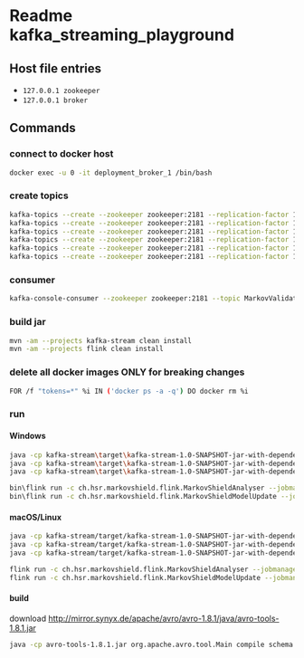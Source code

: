# Readme kafka_streaming_playground
## Host file entries
 - `127.0.0.1 zookeeper`
 - `127.0.0.1 broker`

## Commands
### connect to docker host
```bash
docker exec -u 0 -it deployment_broker_1 /bin/bash
```
### create topics
```bash
kafka-topics --create --zookeeper zookeeper:2181 --replication-factor 1 --partitions 1 --topic MarkovLogins
kafka-topics --create --zookeeper zookeeper:2181 --replication-factor 1 --partitions 1 --topic MarkovClicks
kafka-topics --create --zookeeper zookeeper:2181 --replication-factor 1 --partitions 1 --topic MarkovUserModels
kafka-topics --create --zookeeper zookeeper:2181 --replication-factor 1 --partitions 1 --topic MarkovClickStreams
kafka-topics --create --zookeeper zookeeper:2181 --replication-factor 1 --partitions 1 --topic MarkovClickStreamAnalysis
kafka-topics --create --zookeeper zookeeper:2181 --replication-factor 1 --partitions 1 --topic MarkovValidatedClickStream

```
### consumer
```bash
kafka-console-consumer --zookeeper zookeeper:2181 --topic MarkovValidatedClickStream --from-beginning --property print.key=true
```
### build jar
```bash
mvn -am --projects kafka-stream clean install
mvn -am --projects flink clean install
```
### delete all docker images ONLY for breaking changes
```bash
FOR /f "tokens=*" %i IN ('docker ps -a -q') DO docker rm %i
```
### run
#### Windows
```bash
java -cp kafka-stream\target\kafka-stream-1.0-SNAPSHOT-jar-with-dependencies.jar ch.hsr.markovshield.kafkastream.MarkovModelGenerator
java -cp kafka-stream\target\kafka-stream-1.0-SNAPSHOT-jar-with-dependencies.jar ch.hsr.markovshield.kafkastream.MarkovClickAndLoginGenerator
java -cp kafka-stream\target\kafka-stream-1.0-SNAPSHOT-jar-with-dependencies.jar ch.hsr.markovshield.kafkastream.MarkovShieldClickstreams
```
```bash
bin\flink run -c ch.hsr.markovshield.flink.MarkovShieldAnalyser --jobmanager jobmanager:6123 C:\Users\maede\Documents\architecture_prototype\flink\target\flink-1.0-SNAPSHOT-jar-with-dependencies.jar
bin\flink run -c ch.hsr.markovshield.flink.MarkovShieldModelUpdate --jobmanager jobmanager:6123 C:\Users\maede\Documents\architecture_prototype\flink\target\flink-1.0-SNAPSHOT-jar-with-dependencies.jar

```
#### macOS/Linux
```bash
java -cp kafka-stream/target/kafka-stream-1.0-SNAPSHOT-jar-with-dependencies.jar ch.hsr.markovshield.kafkastream.MarkovModelGenerator
java -cp kafka-stream/target/kafka-stream-1.0-SNAPSHOT-jar-with-dependencies.jar ch.hsr.markovshield.kafkastream.MarkovClickAndLoginGenerator
java -cp kafka-stream/target/kafka-stream-1.0-SNAPSHOT-jar-with-dependencies.jar ch.hsr.markovshield.kafkastream.MarkovShieldClickstreams
```
```bash
flink run -c ch.hsr.markovshield.flink.MarkovShieldAnalyser --jobmanager jobmanager:6123 flink/target/flink-1.0-SNAPSHOT-jar-with-dependencies.jar
flink run -c ch.hsr.markovshield.flink.MarkovShieldModelUpdate --jobmanager jobmanager:6123 flink/target/flink-1.0-SNAPSHOT-jar-with-dependencies.jar

```
#### build
download http://mirror.synyx.de/apache/avro/avro-1.8.1/java/avro-tools-1.8.1.jar
```bash
java -cp avro-tools-1.8.1.jar org.apache.avro.tool.Main compile schema TypeReuseTest.avsc CompoundSubTypeExtended.avsc DirWithOtherAvscFiles OutputDir
```